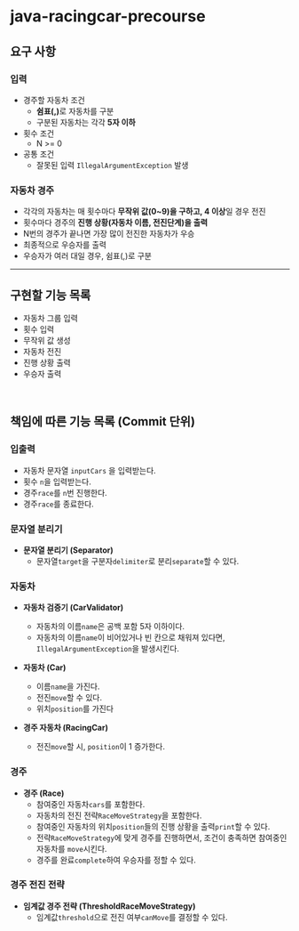 # java-racingcar-precourse

## 요구 사항 ##

### 입력 ###
- 경주할 자동차 조건
  - <b>쉼표(,)</b>로 자동차를 구분
  - 구분된 자동차는 각각 <b>5자 이하</b>
- 횟수 조건
  - N >= 0
- 공통 조건
  - 잘못된 입력 <code>IllegalArgumentException</code> 발생

### 자동차 경주 ###
- 각각의 자동차는 매 횟수마다 <b>무작위 값(0~9)을 구하고, 4 이상</b>일 경우 전진
- 횟수마다 경주의 <b>진행 상황(자동차 이름, 전진단계)을 출력</b>
- N번의 경주가 끝나면 가장 많이 전진한 자동차가 우승
- 최종적으로 우승자를 출력 
- 우승자가 여러 대일 경우, 쉼표(,)로 구분

---

## 구현할 기능 목록 ##
- 자동차 그룹 입력
- 횟수 입력
- 무작위 값 생성
- 자동차 전진
- 진행 상황 출력
- 우승자 출력

<br />

## 책임에 따른 기능 목록 (Commit 단위) ##

### 입출력 ###

- 자동차 문자열 <code>inputCars</code> 을 입력받는다.
- 횟수 <code>n</code>을 입력받는다.
- 경주<code>race</code>를 <code>n</code>번 진행한다.
- 경주<code>race</code>를 종료한다.

### 문자열 분리기 ###

- <b>문자열 분리기 (Separator)</b>
  - 문자열<code>target</code>을 구분자<code>delimiter</code>로 분리<code>separate</code>할 수 있다.

### 자동차 ###

- <b>자동차 검증기 (CarValidator)</b>
  - 자동차의 이름<code>name</code>은 공백 포함 5자 이하이다.
  - 자동차의 이름<code>name</code>이 비어있거나 빈 칸으로 채워져 있다면, <code>IllegalArgumentException</code>을 발생시킨다.

- <b>자동차 (Car)</b>
  - 이름<code>name</code>을 가진다.
  - 전진<code>move</code>할 수 있다.
  - 위치<code>position</code>를 가진다

- <b>경주 자동차 (RacingCar)</b>
  - 전진<code>move</code>할 시, <code>position</code>이 1 증가한다.

### 경주 ###

- <b>경주 (Race)</b>
  - 참여중인 자동차<code>cars</code>를 포함한다.
  - 자동차의 전진 전략<code>RaceMoveStrategy</code>을 포함한다.
  - 참여중인 자동차의 위치<code>position</code>들의 진행 상황을 출력<code>print</code>할 수 있다.
  - 전략<code>RaceMoveStrategy</code>에 맞게 경주를 진행하면서, 조건이 충족하면 참여중인 자동차를 <code>move</code>시킨다.
  - 경주를 완료<code>complete</code>하여 우승자를 정할 수 있다.

### 경주 전진 전략 ###

- <b>임계값 경주 전략 (ThresholdRaceMoveStrategy)</b>
  - 임계값<code>threshold</code>으로 전진 여부<code>canMove</code>를 결정할 수 있다.
